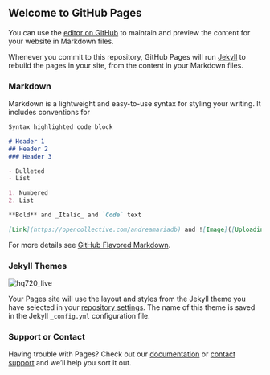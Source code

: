 ## Welcome to GitHub Pages

You can use the [editor on GitHub](https://github.com/Andrea-MariaDB-2/Megatron-LM/edit/main/docs/index.md) to maintain and preview the content for your website in Markdown files.

Whenever you commit to this repository, GitHub Pages will run [Jekyll](https://jekyllrb.com/) to rebuild the pages in your site, from the content in your Markdown files.

### Markdown

Markdown is a lightweight and easy-to-use syntax for styling your writing. It includes conventions for

```markdown
Syntax highlighted code block

# Header 1
## Header 2
### Header 3

- Bulleted
- List

1. Numbered
2. List

**Bold** and _Italic_ and `Code` text

[Link](https://opencollective.com/andreamariadb) and ![Image]([Uploading saved_resource.html…]())
```

For more details see [GitHub Flavored Markdown](https://guides.github.com/features/mastering-markdown/).

### Jekyll Themes
![hq720_live](https://user-images.githubusercontent.com/87845402/127743937-b8565870-e4c8-4906-9011-996ca39888ed.jpg)

Your Pages site will use the layout and styles from the Jekyll theme you have selected in your [repository settings](https://github.com/Andrea-MariaDB-2/Megatron-LM/settings/pages). The name of this theme is saved in the Jekyll `_config.yml` configuration file.

### Support or Contact

Having trouble with Pages? Check out our [documentation](https://docs.github.com/categories/github-pages-basics/) or [contact support](https://support.github.com/contact) and we’ll help you sort it out.
